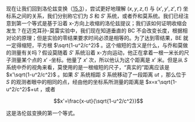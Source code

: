 现在让我们回到洛伦兹变换（[15.3](/volume-1/15-the-special-theory-of-relativity/15-2-the-lorentz-transformation.md#eq-15-3)），尝试更好地理解 $(x,y,z,t)$ 与 $(x',y',z',t')$ 坐标系之间的关系，我们分别称它们为 $S$ 和 $S'$ 系统，或者乔和莫系统。我们已经注意到第一个等式是基于沿着 x-方向上收缩的洛伦兹提议；我们该如何证明收缩会发生？在迈克耳孙-莫雷实验中，我们现在知道垂直的 BC 不会改变长度，根据相对论的原理；但是实验的零结果要求时间必须是相等的。为了达到零结果，BE 就一定得缩短，平方根 $\sqrt{1-u^2/c^2}$ 。这个缩短的含义是什么，与乔和莫做的测量有关吗？假设莫随着 $S'$ 系统沿着 x-方向运动，他正在拿着一根一米长的尺子测量某个点的 $x'$ -坐标。他量了 $x'$ 次，所以他认为这个距离是 $x'$ 米。但是从 $S$ 系统中乔的视角来看，莫使用的是一根缩短的尺子，“真实的”距离应该是 $x'\sqrt{1-u^2/c^2}$ 。如果 $S'$ 系统相距 $S$ 系统移动了一段距离 $ut$ ，那么位于 $S$ 的观测者眼中的相同的点，经由他的坐标系所测量的距离是 $x=x'\sqrt{1-u^2/c^2}$+ut ，或者

$$x'=\frac{x-ut}{\sqrt{1-u^2/c^2}}$$

这是洛伦兹变换的第一个等式。

